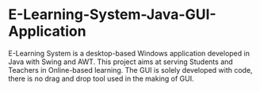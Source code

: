 # E-Learning-System-Java-GUI-Application
E-Learning System is a desktop-based Windows application developed in Java with Swing and AWT. This project aims at serving Students and Teachers in Online-based learning. The GUI is solely developed with code, there is no drag and drop tool used in the making of GUI.
